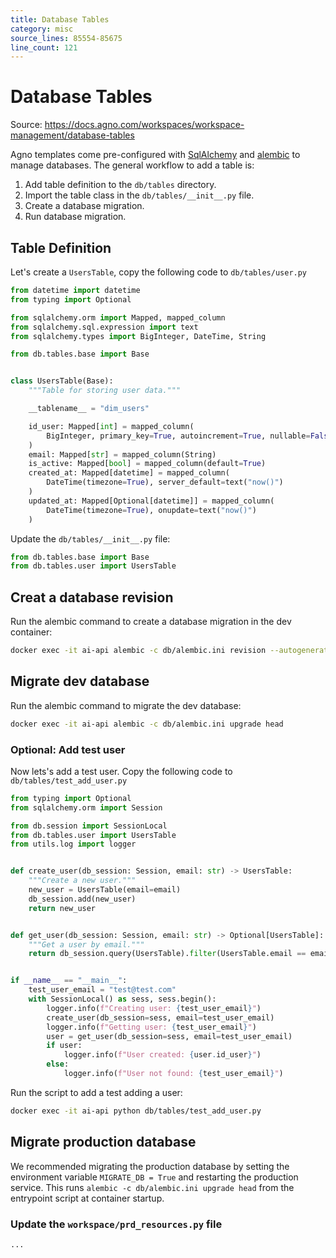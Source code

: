 ```yaml
---
title: Database Tables
category: misc
source_lines: 85554-85675
line_count: 121
---
```


# Database Tables
Source: https://docs.agno.com/workspaces/workspace-management/database-tables



Agno templates come pre-configured with [SqlAlchemy](https://www.sqlalchemy.org/) and [alembic](https://alembic.sqlalchemy.org/en/latest/) to manage databases. The general workflow to add a table is:

1. Add table definition to the `db/tables` directory.
2. Import the table class in the `db/tables/__init__.py` file.
3. Create a database migration.
4. Run database migration.

## Table Definition

Let's create a `UsersTable`, copy the following code to `db/tables/user.py`

```python db/tables/user.py
from datetime import datetime
from typing import Optional

from sqlalchemy.orm import Mapped, mapped_column
from sqlalchemy.sql.expression import text
from sqlalchemy.types import BigInteger, DateTime, String

from db.tables.base import Base


class UsersTable(Base):
    """Table for storing user data."""

    __tablename__ = "dim_users"

    id_user: Mapped[int] = mapped_column(
        BigInteger, primary_key=True, autoincrement=True, nullable=False, index=True
    )
    email: Mapped[str] = mapped_column(String)
    is_active: Mapped[bool] = mapped_column(default=True)
    created_at: Mapped[datetime] = mapped_column(
        DateTime(timezone=True), server_default=text("now()")
    )
    updated_at: Mapped[Optional[datetime]] = mapped_column(
        DateTime(timezone=True), onupdate=text("now()")
    )
```

Update the `db/tables/__init__.py` file:

```python db/tables/__init__.py
from db.tables.base import Base
from db.tables.user import UsersTable
```

## Creat a database revision

Run the alembic command to create a database migration in the dev container:

```bash
docker exec -it ai-api alembic -c db/alembic.ini revision --autogenerate -m "Initialize DB"
```

## Migrate dev database

Run the alembic command to migrate the dev database:

```bash
docker exec -it ai-api alembic -c db/alembic.ini upgrade head
```

### Optional: Add test user

Now lets's add a test user. Copy the following code to `db/tables/test_add_user.py`

```python db/tables/test_add_user.py
from typing import Optional
from sqlalchemy.orm import Session

from db.session import SessionLocal
from db.tables.user import UsersTable
from utils.log import logger


def create_user(db_session: Session, email: str) -> UsersTable:
    """Create a new user."""
    new_user = UsersTable(email=email)
    db_session.add(new_user)
    return new_user


def get_user(db_session: Session, email: str) -> Optional[UsersTable]:
    """Get a user by email."""
    return db_session.query(UsersTable).filter(UsersTable.email == email).first()


if __name__ == "__main__":
    test_user_email = "test@test.com"
    with SessionLocal() as sess, sess.begin():
        logger.info(f"Creating user: {test_user_email}")
        create_user(db_session=sess, email=test_user_email)
        logger.info(f"Getting user: {test_user_email}")
        user = get_user(db_session=sess, email=test_user_email)
        if user:
            logger.info(f"User created: {user.id_user}")
        else:
            logger.info(f"User not found: {test_user_email}")

```

Run the script to add a test adding a user:

```bash
docker exec -it ai-api python db/tables/test_add_user.py
```

## Migrate production database

We recommended migrating the production database by setting the environment variable `MIGRATE_DB = True` and restarting the production service. This runs `alembic -c db/alembic.ini upgrade head` from the entrypoint script at container startup.

### Update the `workspace/prd_resources.py` file

```python workspace/prd_resources.py
...
